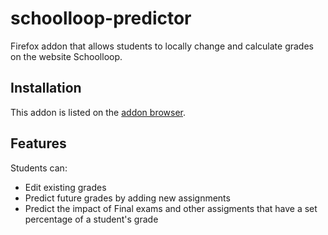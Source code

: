 # schoolloop-predictor
Firefox addon that allows students to locally change and calculate grades on the website Schoolloop.

## Installation
This addon is listed on the [addon browser](https://addons.mozilla.org/firefox/addon/school-loop-predictor/).
## Features
Students can:
- Edit existing grades
- Predict future grades by adding new assignments
- Predict the impact of Final exams and other assigments that have a set percentage of a student's grade

